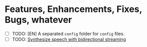 # Features, Enhancements, Fixes, Bugs, whatever

- [ ] TODO: [EN] A separated `config` folder for `config` files.
- [ ] TODO: [Synthesize speech with bidirectional streaming](https://cloud.google.com/text-to-speech/docs/create-audio-text-streaming)
